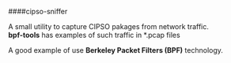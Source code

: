 ####cipso-sniffer

A small utility to capture CIPSO pakages from network traffic.  
**bpf-tools** has examples of such traffic in *.pcap files

A good example of use **Berkeley Packet Filters (BPF)** technology.